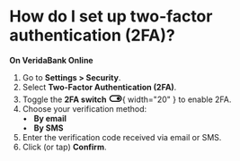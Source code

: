 # How do I set up two-factor authentication (2FA)?

**On VeridaBank Online**

1.	Go to **Settings > Security**.
2.	Select **Two-Factor Authentication (2FA)**.
3.  Toggle the **2FA switch** ![Toggle icon](toggle_on.png){ width="20" } to enable 2FA.
4.	Choose your verification method:<br>
    •&nbsp;&nbsp; **By email**<br>
    •&nbsp;&nbsp; **By SMS**
5.	Enter the verification code received via email or SMS.
6.	Click (or tap) **Confirm**.